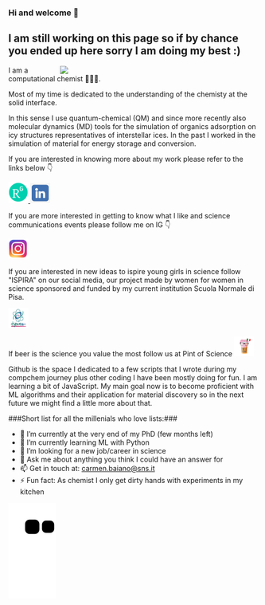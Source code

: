 ### Hi and welcome 👋

## I am still working on this page so if by chance you ended up here sorry I am doing my best :) 

<img align="right" src="https://github.com/Carbai/carbai_public/blob/master/clus.gif" width="400">  I am a computational chemist 👩🏻‍💻.

Most of my time is dedicated to the understanding of the chemisty at the solid interface.

In this sense I use quantum-chemical (QM) and since more recently also molecular dynamics (MD) tools for the simulation of organics adsorption on icy structures representatives of interstellar ices.
In the past I worked in the simulation of material for energy storage and conversion.

If you are interested in knowing more about my work please refer to the links below 👇

<a href="https://www.researchgate.net/profile/Carmen-Baiano">
<img src="https://github.com/Carbai/carbai_public/blob/master/Loghi/517-5171353_1-researchgate-logo-circle-hd-png-download.png" width="40"> </a>

<a href="https://www.linkedin.com/in/carmen-baiano-compchem">
<img src="https://github.com/Carbai/carbai_public/blob/master/Loghi/Linkedin-logo-on-transparent-Background-PNG-.png" width="40"> </a>

If you are more interested in getting to know what I like and science communications events please follow me on IG 👇

<a href="https://www.instagram.com/carmenbaiano/?hl=de">
<img src="https://github.com/Carbai/carbai_public/blob/master/Loghi/ig_logo2.png" width="40"> </a>

If you are interested in new ideas to ispire young girls in science follow "ISPIRA" on our social media, our project made by women for women in science sponsored and funded by my current institution Scuola Normale di Pisa.

<a href="https://www.instagram.com/ispira_sns">
<img src="https://github.com/Carbai/carbai_public/blob/master/Loghi/Logo_Ispira_colore_quadrato_RGB_72dpi.jpg" width="40"> </a>

If beer is the science you value the most follow us at Pint of Science <a href="https://pintofscience.it/"> <img src="https://github.com/Carbai/carbai_public/blob/master/Loghi/pos_Italy.png" width="40"> </a>

Github is the space I dedicated to a few scripts that I wrote during my compchem journey plus other coding I have been mostly doing for fun. 
I am learning a bit of JavaScript.
My main goal now is to become proficient with ML algorithms and their application for material discovery so in the next future we might find a little more about that.

###Short list for all the millenials who love lists:###

- 🔭 I’m currently at the very end of my PhD (few months left)
- 🌱 I’m currently learning ML with Python
- 👯 I’m looking for a new job/career in science
- 💬 Ask me about anything you think I could have an answer for
- 📫 Get in touch at: carmen.baiano@sns.it
- ⚡ Fun fact: As chemist I only get dirty hands with experiments in my kitchen 

![Snake animation](https://github.com/Carbai/carbai/blob/output/github-contribution-grid-snake.svg)
